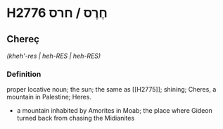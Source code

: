 # H2776 חֶרֶס / חרס

## Chereç

_(kheh'-res | heh-RES | heh-RES)_

### Definition

proper locative noun; the sun; the same as [[H2775]]; shining; Cheres, a mountain in Palestine; Heres.

- a mountain inhabited by Amorites in Moab; the place where Gideon turned back from chasing the Midianites
